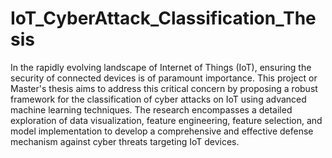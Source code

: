 # IoT_CyberAttack_Classification_Thesis
In the rapidly evolving landscape of Internet of Things (IoT), ensuring the security of connected devices is of paramount importance. This project or Master's thesis aims to address this critical concern by proposing a robust framework for the classification of cyber attacks on IoT using advanced machine learning techniques. The research encompasses a detailed exploration of data visualization, feature engineering, feature selection, and model implementation to develop a comprehensive and effective defense mechanism against cyber threats targeting IoT devices.
